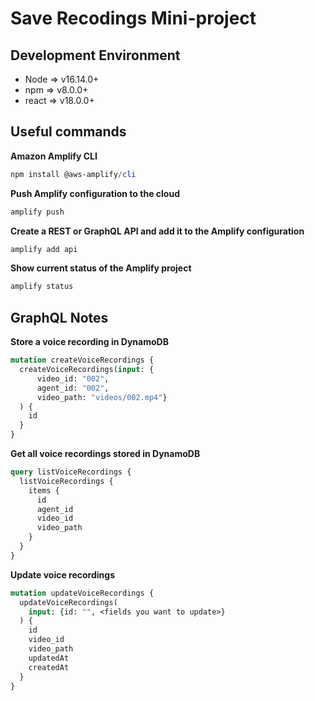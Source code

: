 # Save Recodings Mini-project

## Development Environment

- Node => v16.14.0+
- npm => v8.0.0+
- react => v18.0.0+ 

## Useful commands

**Amazon Amplify CLI**

```powershell
npm install @aws-amplify/cli
```

**Push Amplify configuration to the cloud**

```powershell
amplify push
```

**Create a REST or GraphQL API and add it to the Amplify configuration**
```powershell
amplify add api
```

**Show current status of the Amplify project**
```powershell
amplify status
```

## GraphQL Notes

**Store a voice recording in DynamoDB**

```graphql
mutation createVoiceRecordings {
  createVoiceRecordings(input: {
      video_id: "002", 
      agent_id: "002", 
      video_path: "videos/002.mp4"}
  ) {
    id
  }
}
```

**Get all voice recordings stored in DynamoDB**

```graphql
query listVoiceRecordings {
  listVoiceRecordings {
    items {
      id
      agent_id
      video_id
      video_path
    }
  }
}
```
**Update voice recordings**

```graphql
mutation updateVoiceRecordings {
  updateVoiceRecordings(
    input: {id: "", <fields you want to update>}
  ) {
    id
    video_id
    video_path
    updatedAt
    createdAt
  }
}
```